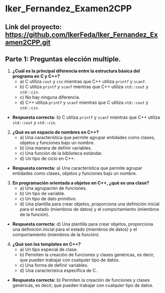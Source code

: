 # Iker_Fernandez_Examen2CPP
## Link del proyecto: https://github.com/IkerFeda/Iker_Fernandez_Examen2CPP.git

## Parte 1: Preguntas elección multiple. 
1. **¿Cuál es la principal diferencia entre la estructura básica del programa en C y C++?**
   - a) C utiliza `cout` y `cin` mientras que C++ utiliza `printf` y `scanf`.
   - b) C utiliza `printf` y `scanf` mientras que C++ utiliza `std::cout` y `std::cin`.
   - c) No hay ninguna diferencia.
   - d) C++ utiliza `printf` y `scanf` mientras que C utiliza `std::cout` y `std::cin`.
  - **Respuesta correcta:** b) C utiliza `printf` y `scanf` mientras que C++ utiliza `std::cout` y `std::cin`.
2. **¿Qué es un espacio de nombres en C++?**
   - a) Una característica que permite agrupar entidades como clases, objetos y funciones bajo un nombre.
   - b) Una manera de definir variables.
   - c) Una función de la biblioteca estándar.
   - d) Un tipo de ciclo en C++.
  - **Respuesta correcta:** a) Una característica que permite agrupar entidades como clases, objetos y funciones bajo un nombre.
3. **En programación orientada a objetos en C++, ¿qué es una clase?**
   - a) Una agrupación de funciones.
   - b) Un tipo de variable.
   - c) Un tipo de dato primitivo.
   - d) Una plantilla para crear objetos, proporciona una definición inicial para el estado (miembros de datos) y el comportamiento (miembros de la función).
  - **Respuesta correcta:** d) Una plantilla para crear objetos, proporciona una definición inicial para el estado (miembros de datos) y el comportamiento (miembros de la función).
4. **¿Qué son los templates en C++?**
   - a) Un tipo especial de clase.
   - b) Permiten la creación de funciones y clases genéricas, es decir, que pueden trabajar con cualquier tipo de datos.
   - c) Una forma de definir variables.
   - d) Una característica específica de C.
  - **Respuesta correcta:** b) Permiten la creación de funciones y clases genéricas, es decir, que pueden trabajar con cualquier tipo de datos.






    



